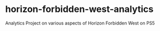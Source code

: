 # horizon-forbidden-west-analytics
Analytics Project on various aspects of Horizon Forbidden West on PS5
